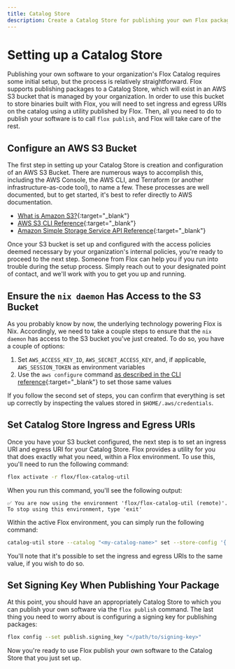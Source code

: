 ```yaml
---
title: Catalog Store
description: Create a Catalog Store for publishing your own Flox packages
---
```


# Setting up a Catalog Store

Publishing your own software to your organization's Flox Catalog requires some
initial setup, but the process is relatively straightforward. Flox supports
publishing packages to a Catalog Store, which will exist in an AWS S3 bucket
that is managed by your organization. In order to use this bucket to store
binaries built with Flox, you will need to set ingress and egress URIs on the
catalog using a utility published by Flox. Then, all you need to do to publish
your software is to call `flox publish`, and Flox will take care of the rest.

## Configure an AWS S3 Bucket

The first step in setting up your Catalog Store is creation and configuration of
an AWS S3 Bucket. There are numerous ways to accomplish this, including the AWS
Console, the AWS CLI, and Terraform (or another infrastructure-as-code tool),
to name a few. These processes are well documented, but to get started,
it's best to refer directly to AWS documentation.

- [What is Amazon S3?][amazon-s3]{:target="\_blank"}
- [AWS S3 CLI Reference][aws-cli-reference-s3]{:target="\_blank"}
- [Amazon Simple Storage Service API Reference][aws-s3-api-reference]{:target="\_blank"}

Once your S3 bucket is set up and configured with the access policies deemed
necessary by your organization's internal policies, you're ready to proceed to
the next step. Someone from Flox can help you if you run into trouble during
the setup process. Simply reach out to your designated point of contact,
and we'll work with you to get you up and running.

[amazon-s3]: https://docs.aws.amazon.com/AmazonS3/latest/userguide/Welcome.html
[aws-cli-reference-s3]: https://docs.aws.amazon.com/cli/latest/reference/s3/
[aws-s3-api-reference]: https://docs.aws.amazon.com/AmazonS3/latest/API/Welcome.html

## Ensure the `nix daemon` Has Access to the S3 Bucket

As you probably know by now, the underlying technology powering Flox is Nix.
Accordingly, we need to take a couple steps to ensure that the `nix daemon`
has access to the S3 bucket you've just created. To do so,
you have a couple of options:

1. Set `AWS_ACCESS_KEY_ID`, `AWS_SECRET_ACCESS_KEY`, and, if applicable, `AWS_SESSION_TOKEN`
as environment variables
1. Use the `aws configure` command
[as described in the CLI reference][aws-cli-configure-command]{:target="\_blank"}
to set those same values

If you follow the second set of steps, you can confirm that everything is set
up correctly by inspecting the values stored in `$HOME/.aws/credentials`.

[aws-cli-configure-command]: https://awscli.amazonaws.com/v2/documentation/api/latest/reference/configure/index.html#configure

## Set Catalog Store Ingress and Egress URIs

Once you have your S3 bucket configured, the next step is to set an ingress URI
and egress URI for your Catalog Store. Flox provides a utility for you
that does exactly what you need, within a Flox environment. To use this,
you'll need to run the following command:

```sh
flox activate -r flox/flox-catalog-util
```

When you run this command, you'll see the following output:

```console
✅ You are now using the environment 'flox/flox-catalog-util (remote)'.
To stop using this environment, type 'exit'
```

Within the active Flox environment, you can simply run the following command:

```sh
catalog-util store --catalog "<my-catalog-name>" set --store-config '{ "store-type": "nix-copy", "ingress_uri": "s3://<my-bucket>", "egress_uri": "s3://<my-bucket>" }'
```

You'll note that it's possible to set the ingress and egress URIs to the same
value, if you wish to do so.

## Set Signing Key When Publishing Your Package

At this point, you should have an appropriately Catalog Store to which you can
publish your own software via the `flox publish` command. The last thing you
need to worry about is configuring a signing key for publishing packages:

```sh
flox config --set publish.signing_key "</path/to/signing-key>"
```

Now you're ready to use Flox publish your own software to the Catalog Store
that you just set up.
